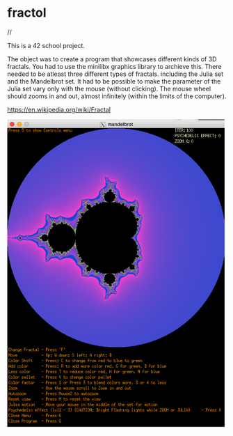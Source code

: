 # fractol
//

This is a 42 school project.

The object was to create a program that showcases different kinds of 3D fractals. You had to use the minilibx graphics library to archieve this. There needed to be atleast three different types of fractals. including the Julia set and the Mandelbrot set.
It had to be possible to make the parameter of the Julia set vary only with the mouse (without clicking).
The mouse wheel should zooms in and out, almost infinitely (within the limits of the computer).

https://en.wikipedia.org/wiki/Fractal

![mandelbrot set with a menu:](https://github.com/Makenfile86/fractol/blob/master/mandelbrot.png?raw=true)
